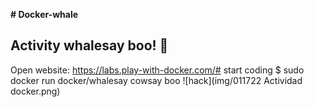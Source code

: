 **# Docker-whale**
## Activity whalesay boo! 🐳
Open website: https://labs.play-with-docker.com/#
start coding
$ sudo docker run docker/whalesay cowsay boo
![hack](img/011722 Actividad docker.png)

